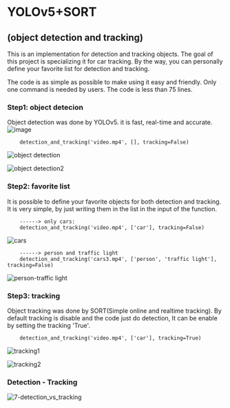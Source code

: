 # YOLOv5+SORT
## (object detection and tracking)
This is an implementation for detection and tracking objects. The goal of this project is specializing it for car tracking. By the way, you can personally define your favorite list for detection and tracking.

The code is as simple as possible to make using it easy and friendly. Only one command is needed by users. The code is less than 75 lines.

### Step1: object detecion
Object detection was done by YOLOv5. it is fast, real-time and accurate.
![image](https://user-images.githubusercontent.com/106428795/187042283-df9c9e66-4da6-489e-8dab-b65d0697019b.png)


        detection_and_tracking('video.mp4', [], tracking=False)

![object detection](https://user-images.githubusercontent.com/106428795/187042998-530f641e-aa91-4018-94c5-42d0537c3b7d.jpg)


![object detection2](https://user-images.githubusercontent.com/106428795/187043394-bd561651-10a1-42d1-b7de-458373bad3b7.jpg)


### Step2: favorite list
It is possible to define your favorite objects for both detection and tracking. It is very simple, by just writing them in the list in the input of the function.

        ------> only cars:
        detection_and_tracking('video.mp4', ['car'], tracking=False)
        
![cars](https://user-images.githubusercontent.com/106428795/187044192-04a2d653-c6de-4642-b5d9-9fae5554351c.jpg)

        ------> person and traffic light
        detection_and_tracking('cars3.mp4', ['person', 'traffic light'], tracking=False)
![person-traffic light](https://user-images.githubusercontent.com/106428795/187044258-9cdd6f06-5e4a-4295-a766-25247db05342.jpg)

### Step3: tracking
Object tracking was done by SORT(Simple online and realtime tracking). By default tracking is disable and the code just do detection, It can be enable by setting the tracking 'True'. 

        detection_and_tracking('video.mp4', ['car'], tracking=True)
        
![tracking1](https://user-images.githubusercontent.com/106428795/187045821-d2fcf5d6-fb59-4bcf-be7a-f7070bceecb1.jpg)


![tracking2](https://user-images.githubusercontent.com/106428795/187045835-becabe32-442f-434f-ba0e-4002dd82e650.jpg)

### Detection - Tracking

![7-detection_vs_tracking](https://user-images.githubusercontent.com/106428795/187227616-d267af96-cf3f-4692-a459-02ece58c4dbe.gif)

